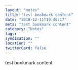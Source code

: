 ```yaml
---
layout: "notes"
title: "test bookmark content"
date: "2018-12-11T19:40:17"
meta: "test bookmark content"
category: "Notes"
tags:
syndication: ""
location: ""
twitterCard: false
---
```

test bookmark content
